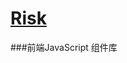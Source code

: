 [Risk](https://github.com/Wooleners/Risk)
==================================================

###前端JavaScript 组件库
